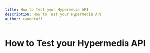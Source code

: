 ```yaml
---
title: How to Test your Hypermedia API
description: How to Test your Hypermedia API
author: cwoodruff
---
```

# How to Test your Hypermedia API
